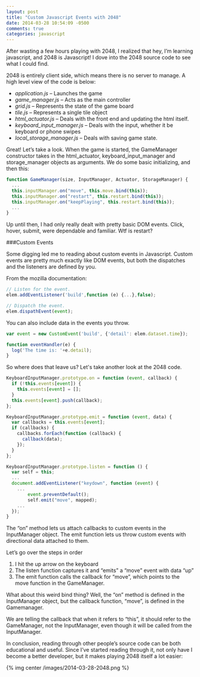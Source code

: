 ```yaml
---
layout: post
title: "Custom Javascript Events with 2048"
date: 2014-03-28 10:54:09 -0500
comments: true
categories: javascript 
---
```


After wasting a few hours playing with 2048, I realized that hey, I’m learning javascript, and 2048 is Javascript! I dove into the 2048 source code to see what I could find.

2048 is entirely client side, which means there is no server to manage. A high level view of the code is below:

* *application.js* – Launches the game
* *game_manager.js* – Acts as the main controller
* *grid.js* – Represents the state of the game board
* *tile.js* – Represents a single tile object
* *html_actuator.js* – Deals with the front end and updating the html itself.
* *keyboard_input_manager.js* – Deals with the input, whether it be keyboard or phone swipes
* *local_storage_manager.js* – Deals with saving game state.

Great! Let’s take a look. When the game is started, the GameManager constructor takes in the html_actuator, keyboard_input_manager and storage_manager objects as arguments. We do some basic initializing, and then this:

```javascript
function GameManager(size, InputManager, Actuator, StorageManager) {
  ...
  this.inputManager.on("move", this.move.bind(this));
  this.inputManager.on("restart", this.restart.bind(this));
  this.inputManager.on("keepPlaying", this.restart.bind(this));
  ...
}
```

Up until then, I had only really dealt with pretty basic DOM events. Click, hover, submit, were dependable and familiar. Wtf is restart?

###Custom Events

Some digging led me to reading about custom events in Javascript. Custom events are pretty much exactly like DOM events, but both the dispatches and the listeners are defined by you.

From the mozilla documentation: 

```javascript
// Listen for the event.
elem.addEventListener('build',function (e) {...},false);

// Dispatch the event.
elem.dispathEvent(event);
```

You can also include data in the events you throw.
```javascript
var event = new CustomEvent('build', {'detail': elem.dataset.time});

function eventHandler(e) {
  log('The time is: '+e.detail);
}
```

So where does that leave us? Let's take another look at the 2048 code.
```javascript
KeyboardInputManager.prototype.on = function (event, callback) {
  if (!this.events[event]) {
    this.events[event] = [];
  }
  this.events[event].push(callback);
};

KeyboardInputManager.prototype.emit = function (event, data) {
  var callbacks = this.events[event];
  if (callbacks) {
    callbacks.forEach(function (callback) {
      callback(data);
    });
  }
};

KeyboardInputManager.prototype.listen = function () {
  var self = this;
  ...
  document.addEventListener("keydown", function (event) {
    ...
        event.preventDefault();
        self.emit("move", mapped);
    ...
  });
}
```

The “on” method lets us attach callbacks to custom events in the InputManager object. The emit function lets us throw custom events with directional data attached to them.

Let’s go over the steps in order

1. I hit the up arrow on the keyboard
2. The listen function captures it and “emits” a “move” event with data “up”
3. The emit function calls the callback for “move”, which points to the move function in the GameManager. 

What about this weird bind thing? Well, the “on” method is defined in the InputManager object, but the callback function, “move”, is defined in the Gamemanager.

We are telling the callback that when it refers to “this”, it should refer to the GameManager, not the InputManager, even though it will be called from the InputManager.

In conclusion, reading through other people’s source code can be both educational and useful. Since I’ve started reading through it, not only have I become a better developer, but it makes playing 2048 itself a lot easier:

{% img center /images/2014-03-28-2048.png %}

